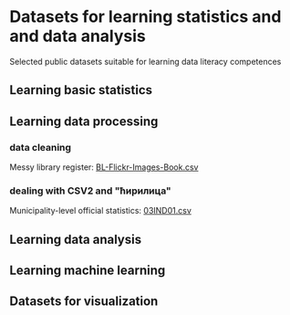 # Datasets for learning statistics and and data analysis
Selected public datasets suitable for learning data literacy competences

## Learning basic statistics
## Learning data processing
### data cleaning
Messy library register: [BL-Flickr-Images-Book.csv](https://raw.githubusercontent.com/realpython/python-data-cleaning/master/Datasets/BL-Flickr-Images-Book.csv)
### dealing with CSV2 and "ћирилица"
Municipality-level official statistics: [03IND01.csv](https://raw.githubusercontent.com/sverbic/skriptna-obrada-podataka/main/notebooks/data/03IND01.csv)
## Learning data analysis
## Learning machine learning
## Datasets for visualization


